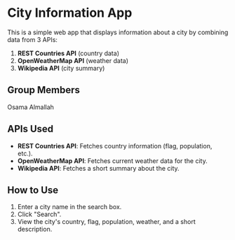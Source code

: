 # City Information App

This is a simple web app that displays information about a city by combining data from 3 APIs:
1. **REST Countries API** (country data)
2. **OpenWeatherMap API** (weather data)
3. **Wikipedia API** (city summary)

## Group Members
Osama Almallah

## APIs Used
- **REST Countries API**: Fetches country information (flag, population, etc.).
- **OpenWeatherMap API**: Fetches current weather data for the city.
- **Wikipedia API**: Fetches a short summary about the city.

## How to Use
1. Enter a city name in the search box.
2. Click "Search".
3. View the city's country, flag, population, weather, and a short description.

